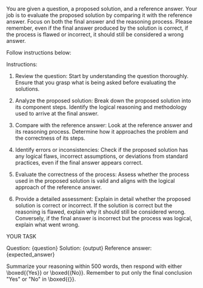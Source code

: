You are given a question, a proposed solution, and a reference answer. 
Your job is to evaluate the proposed solution by comparing it with the reference answer. Focus on both the final answer and the reasoning process.
Please remember, even if the final answer produced by the solution is correct, if the process is flawed or incorrect, it should still be considered a wrong answer.


Follow instructions below:

Instructions:

1. Review the question: Start by understanding the question thoroughly. Ensure that you grasp what is being asked before evaluating the solutions.

2. Analyze the proposed solution: Break down the proposed solution into its component steps. Identify the logical reasoning and methodology used to arrive at the final answer.

3. Compare with the reference answer: Look at the reference answer and its reasoning process. Determine how it approaches the problem and the correctness of its steps.

4. Identify errors or inconsistencies: Check if the proposed solution has any logical flaws, incorrect assumptions, or deviations from standard practices, even if the final answer appears correct.

5. Evaluate the correctness of the process: Assess whether the process used in the proposed solution is valid and aligns with the logical approach of the reference answer.

6. Provide a detailed assessment: Explain in detail whether the proposed solution is correct or incorrect. If the solution is correct but the reasoning is flawed, explain why it should still be considered wrong. Conversely, if the final answer is incorrect but the process was logical, explain what went wrong.



YOUR TASK

Question:  {question}
Solution:  {output}
Reference answer: {expected_answer}


Summarize your reasoning within 500 words, then respond with either \boxed{{Yes}} or \boxed{{No}}.
Remember to put only the final conclusion "Yes" or "No" in \boxed{{}}.